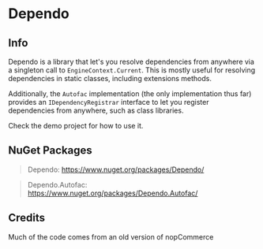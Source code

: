 # Dependo

## Info

Dependo is a library that let's you resolve dependencies from anywhere via a singleton call to `EngineContext.Current`. This is mostly useful for resolving dependencies in static classes, including extensions methods.

Additionally, the `Autofac` implementation (the only implementation thus far) provides an `IDependencyRegistrar` interface to let you register dependencies from anywhere, such as class libraries.

Check the demo project for how to use it.

## NuGet Packages
> Dependo: https://www.nuget.org/packages/Dependo/

> Dependo.Autofac: https://www.nuget.org/packages/Dependo.Autofac/

## Credits

Much of the code comes from an old version of nopCommerce